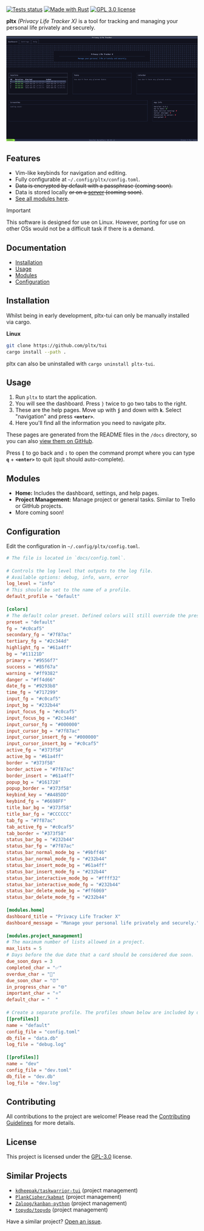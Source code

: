 
<!--
DON'T CONTRIBUTE TO THIS FILE!
This file is generated by `build.rs` from `docs/REPO_README.md`, which is the file to edit to change the README.
-->

[![Tests status](https://github.com/pltx/tui/actions/workflows/tests.yaml/badge.svg?branch=main)](https://github.com/pltx/tui/actions)
[![Made with Rust](https://img.shields.io/badge/Made%20with-Rust-1f425f.svg)](https://www.rust-lang.org/)
[![GPL 3.0 license](https://img.shields.io/badge/License-GPL_3.0-blue.svg)](/LICENSE)

**pltx** _(Privacy Life Tracker X)_ is a tool for tracking and managing your personal life privately and securely.

![pltx-tui preview](./.github/assets/preview.png)

## Features

- Vim-like keybinds for navigation and editing.
- Fully configurable at `~/.config/pltx/config.toml`.
- ~~Data is encrypted by default with a passphrase (coming soon).~~
- Data is stored locally ~~or on a [server](https://github.com/pltx/server) (coming soon)~~.
- [See all modules here](#modules).

> [!IMPORTANT]
> This software is designed for use on Linux. However, porting for use on other OSs would not be a difficult task if there is a demand.

## Documentation

- [Installation](#installation)
- [Usage](#usage)
- [Modules](#modules)
- [Configuration](#configuration)

## Installation

Whilst being in early development, pltx-tui can only be manually installed via cargo.

**Linux**

```sh
git clone https://github.com/pltx/tui
cargo install --path .
```

pltx can also be uninstalled with `cargo uninstall pltx-tui`.

## Usage

1. Run `pltx` to start the application.
2. You will see the dashboard. Press `}` twice to go two tabs to the right.
3. These are the help pages. Move up with **`j`** and down with **`k`**. Select "navigation" and press **`<enter>`**.
4. Here you'll find all the information you need to navigate pltx.

These pages are generated from the README files in the `/docs` directory, so you can also [view them on GitHub](https://github.com/pltx/tui/blob/main/docs).

Press **`[`** to go back and **`:`** to open the command prompt where you can type **`q`** + **`<enter>`** to quit (quit should auto-complete).

## Modules

- **Home:** Includes the dashboard, settings, and help pages.
- **Project Management:** Manage project or general tasks. Similar to Trello or GitHub projects.
- More coming soon!

## Configuration

Edit the configuration in `~/.config/pltx/config.toml`.

```toml
# The file is located in `docs/config.toml`.

# Controls the log level that outputs to the log file.
# Available options: debug, info, warn, error
log_level = "info"
# This should be set to the name of a profile.
default_profile = "default"

[colors]
# The default color preset. Defined colors will still override the preset colors.
preset = "default"
fg = "#c0caf5"
secondary_fg = "#7f87ac"
tertiary_fg = "#2c344d"
highlight_fg = "#61a4ff"
bg = "#11121D"
primary = "#9556f7"
success = "#85f67a"
warning = "#ff9382"
danger = "#ff4d66"
date_fg = "#9293b8"
time_fg = "#717299"
input_fg = "#c0caf5"
input_bg = "#232b44"
input_focus_fg = "#c0caf5"
input_focus_bg = "#2c344d"
input_cursor_fg = "#000000"
input_cursor_bg = "#7f87ac"
input_cursor_insert_fg = "#000000"
input_cursor_insert_bg = "#c0caf5"
active_fg = "#373f58"
active_bg = "#61a4ff"
border = "#373f58"
border_active = "#7f87ac"
border_insert = "#61a4ff"
popup_bg = "#161728"
popup_border = "#373f58"
keybind_key = "#A485DD"
keybind_fg = "#6698FF"
title_bar_bg = "#373f58"
title_bar_fg = "#CCCCCC"
tab_fg = "#7f87ac"
tab_active_fg = "#c0caf5"
tab_border = "#373f58"
status_bar_bg = "#232b44"
status_bar_fg = "#7f87ac"
status_bar_normal_mode_bg = "#9bff46"
status_bar_normal_mode_fg = "#232b44"
status_bar_insert_mode_bg = "#61a4ff"
status_bar_insert_mode_fg = "#232b44"
status_bar_interactive_mode_bg = "#ffff32"
status_bar_interactive_mode_fg = "#232b44"
status_bar_delete_mode_bg = "#ff6069"
status_bar_delete_mode_fg = "#232b44"

[modules.home]
dashboard_title = "Privacy Life Tracker X"
dashboard_message = "Manage your personal life privately and securely."

[modules.project_management]
# The maximum number of lists allowed in a project.
max_lists = 5
# Days before the due date that a card should be considered due soon.
due_soon_days = 3
completed_char = "✅"
overdue_char = "🚫"
due_soon_char = "⏰"
in_progress_char = "🌐"
important_char = "⭐"
default_char = "  "

# Create a separate profile. The profiles shown below are included by default. You can override it by changing the values or create new ones entirely.
[[profiles]]
name = "default"
config_file = "config.toml"
db_file = "data.db"
log_file = "debug.log"

[[profiles]]
name = "dev"
config_file = "dev.toml"
db_file = "dev.db"
log_file = "dev.log"

```

## Contributing

All contributions to the project are welcome! Please read the [Contributing Guidelines](/CONTRIBUTING.md) for more details.

## License

This project is licensed under the [GPL-3.0](./LICENSE) license.

## Similar Projects

- [`kdheepak/taskwarrior-tui`](https://github.com/kdheepak/taskwarrior-tui) (project management)
- [`PlankCipher/kabmat`](https://github.com/PlankCipher/kabmat) (project management)
- [`Zaloog/kanban-python`](https://github.com/Zaloog/kanban-python) (project management)
- [`topydo/topydo`](https://github.com/topydo/topydo) (project management)

Have a similar project? [Open an issue](https://github.com/pltx/tui/issues/new).

